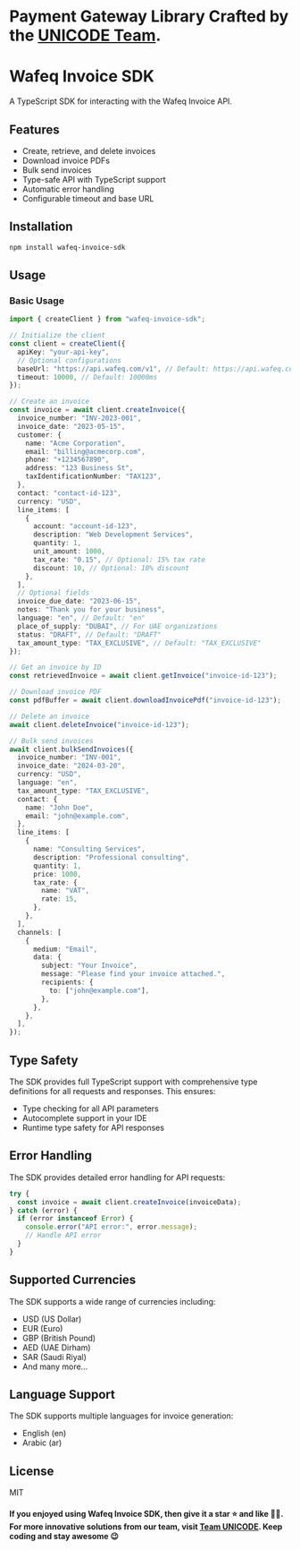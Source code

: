 # Payment Gateway Library Crafted by the **[UNICODE Team](https://www.unicodesolutions.co/).**

# Wafeq Invoice SDK

A TypeScript SDK for interacting with the Wafeq Invoice API.

## Features

- Create, retrieve, and delete invoices
- Download invoice PDFs
- Bulk send invoices
- Type-safe API with TypeScript support
- Automatic error handling
- Configurable timeout and base URL

## Installation

```bash
npm install wafeq-invoice-sdk
```

## Usage

### Basic Usage

```typescript
import { createClient } from "wafeq-invoice-sdk";

// Initialize the client
const client = createClient({
  apiKey: "your-api-key",
  // Optional configurations
  baseUrl: "https://api.wafeq.com/v1", // Default: https://api.wafeq.com/v1
  timeout: 10000, // Default: 10000ms
});

// Create an invoice
const invoice = await client.createInvoice({
  invoice_number: "INV-2023-001",
  invoice_date: "2023-05-15",
  customer: {
    name: "Acme Corporation",
    email: "billing@acmecorp.com",
    phone: "+1234567890",
    address: "123 Business St",
    taxIdentificationNumber: "TAX123",
  },
  contact: "contact-id-123",
  currency: "USD",
  line_items: [
    {
      account: "account-id-123",
      description: "Web Development Services",
      quantity: 1,
      unit_amount: 1000,
      tax_rate: "0.15", // Optional: 15% tax rate
      discount: 10, // Optional: 10% discount
    },
  ],
  // Optional fields
  invoice_due_date: "2023-06-15",
  notes: "Thank you for your business",
  language: "en", // Default: "en"
  place_of_supply: "DUBAI", // For UAE organizations
  status: "DRAFT", // Default: "DRAFT"
  tax_amount_type: "TAX_EXCLUSIVE", // Default: "TAX_EXCLUSIVE"
});

// Get an invoice by ID
const retrievedInvoice = await client.getInvoice("invoice-id-123");

// Download invoice PDF
const pdfBuffer = await client.downloadInvoicePdf("invoice-id-123");

// Delete an invoice
await client.deleteInvoice("invoice-id-123");

// Bulk send invoices
await client.bulkSendInvoices({
  invoice_number: "INV-001",
  invoice_date: "2024-03-20",
  currency: "USD",
  language: "en",
  tax_amount_type: "TAX_EXCLUSIVE",
  contact: {
    name: "John Doe",
    email: "john@example.com",
  },
  line_items: [
    {
      name: "Consulting Services",
      description: "Professional consulting",
      quantity: 1,
      price: 1000,
      tax_rate: {
        name: "VAT",
        rate: 15,
      },
    },
  ],
  channels: [
    {
      medium: "Email",
      data: {
        subject: "Your Invoice",
        message: "Please find your invoice attached.",
        recipients: {
          to: ["john@example.com"],
        },
      },
    },
  ],
});
```

## Type Safety

The SDK provides full TypeScript support with comprehensive type definitions for all requests and responses. This ensures:

- Type checking for all API parameters
- Autocomplete support in your IDE
- Runtime type safety for API responses

## Error Handling

The SDK provides detailed error handling for API requests:

```typescript
try {
  const invoice = await client.createInvoice(invoiceData);
} catch (error) {
  if (error instanceof Error) {
    console.error("API error:", error.message);
    // Handle API error
  }
}
```

## Supported Currencies

The SDK supports a wide range of currencies including:

- USD (US Dollar)
- EUR (Euro)
- GBP (British Pound)
- AED (UAE Dirham)
- SAR (Saudi Riyal)
- And many more...

## Language Support

The SDK supports multiple languages for invoice generation:

- English (en)
- Arabic (ar)

## License

MIT

#### If you enjoyed using Wafeq Invoice SDK, then give it a star ⭐️ and like 👍🏻. For more innovative solutions from our team, visit [Team UNICODE](https://www.unicodesolutions.co/). Keep coding and stay awesome 😉
